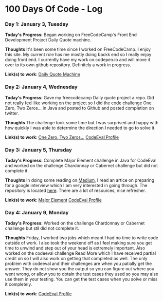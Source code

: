 # 100 Days Of Code - Log


### Day 1: January 3, Tuesday

**Today's Progress**: Began working on FreeCodeCamp's Front End Development Project Daily Quote machine.

**Thoughts** It's been some time since I worked on FreeCodeCamp.  I enjoy this site.  My current role has me mostly doing backk end so I really enjoy doing front end.  I currently have my work on codepen.io and will move it over to its own github repository.  Definitely a work in progress.  

**Link(s) to work**: [Daily Quote Machine](http://codepen.io/dvigil/pen/PZBgeV)

### Day 2: January 4, Wednesday

**Today's Progress**: Gave my freecodecamp Daily quote project a repo.  Did not really feel like working on the project so I did the code challenge One Zero, Two Zeros... in Java and posted to Github and  posted completion on twitter.  

**Thoughts** The challenge took some time but I was surprised and happy with how quickly I was able to determine the direction I needed to go to solve it.    

**Link(s) to work**: [One Zero, Two Zeros...](https://github.com/greenervigil/CodeEval/blob/master/JavaSolutions/Zeros.java)
[CodeEval Profile](https://www.codeeval.com/profile/greenervigil/)


### Day 3: January 5, Thursday

**Today's Progress**: Complete Major Element challenge in Java for CodeEval and worked on the challenge Chardonnay or Cabernet challenge but did not complete it.    

**Thoughts** In doing some reading on [Medium](Medium.com), I read an artice on preparing for a google interview which I am very interested in going through.  The repository is located [here](https://github.com/jwasham/google-interview-university).  There are a lot of resources, nice refresher.         

**Link(s) to work**: [Major Element](https://github.com/greenervigil/CodeEval/blob/master/JavaSolutions/Zeros.java)
[CodeEval Profile](https://www.codeeval.com/profile/greenervigil/)

### Day 4: January 9, Monday

**Today's Progress**: Worked on the challenge Chardonnay or Cabernet challenge but stil did not complete it.    

**Thoughts** Friday, I worked two jobs which meant I had no time to write code outside of work.  I also took the weekend off as I feel making sure you get time to unwind and step out of your head is extremely important. Also worked on the codeeval challenge Read More which I have received partial credit on so I will also work on getting that completed as well.  The only problem with codeeval and their challenges are when you patially get the answer.  They do not show you the output so you can figure out where you went wrong, or allow you to obtain the test cases they used so you may also use them in your testing.  You can get the test cases when you solve or miss it completely.        

**Link(s) to work**: [CodeEval Profile](https://www.codeeval.com/profile/greenervigil/)
